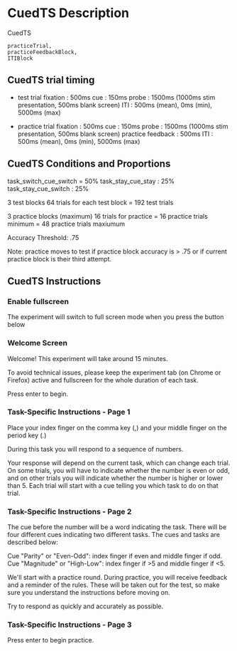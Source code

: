 # CuedTS Description
CuedTS

    practiceTrial,
    practiceFeedbackBlock,
    ITIBlock

## CuedTS trial timing
- test trial
fixation : 500ms
cue : 150ms 
probe : 1500ms (1000ms stim presentation, 500ms blank screen)
ITI : 500ms (mean), 0ms (min), 5000ms (max)

- practice trial
fixation : 500ms
cue : 150ms 
probe : 1500ms (1000ms stim presentation, 500ms blank screen)
practice feedback : 500ms
ITI : 500ms (mean), 0ms (min), 5000ms (max)

## CuedTS Conditions and Proportions
task_switch_cue_switch = 50%
task_stay_cue_stay : 25%
task_stay_cue_switch : 25%

3 test blocks
64 trials for each test block
= 192 test trials 

3 practice blocks (maximum)
16 trials for practice
= 16 practice trials minimum
= 48 practice trials maxiumum 

Accuracy Threshold: .75

Note: practice moves to test if practice block accuracy is > .75 or if current practice block is their third attempt. 

## CuedTS Instructions

### Enable fullscreen
The experiment will switch to full screen mode when you press the button below

### Welcome Screen
Welcome! This experiment will take around 15 minutes.

To avoid technical issues, please keep the experiment tab (on Chrome or Firefox) active and fullscreen for the whole duration of each task.

Press enter to begin.

### Task-Specific Instructions - Page 1
Place your index finger on the comma key (,) and your middle finger on the period key (.)

During this task you will respond to a sequence of numbers.

Your response will depend on the current task, which can change each trial. On some trials, you will have to indicate whether the number is even or odd, and on other trials you will indicate whether the number is higher or lower than 5. Each trial will start with a cue telling you which task to do on that trial.

### Task-Specific Instructions - Page 2
The cue before the number will be a word indicating the task. There will be four different cues indicating two different tasks. The cues and tasks are described below:

Cue "Parity" or "Even-Odd": index finger if even and middle finger if odd.
Cue "Magnitude" or "High-Low": index finger if >5 and middle finger if <5.

We'll start with a practice round. During practice, you will receive feedback and a reminder of the rules. These will be taken out for the test, so make sure you understand the instructions before moving on.

Try to respond as quickly and accurately as possible.

### Task-Specific Instructions - Page 3
Press enter to begin practice.